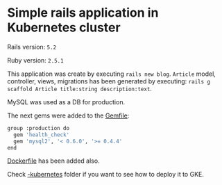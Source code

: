 # Simple rails application in Kubernetes cluster

Rails version: `5.2`

Ruby version: `2.5.1`

This application was create by executing `rails new blog`.
`Article` model, controller, views, migrations has been generated by executing: `rails g scaffold Article title:string description:text`.

MySQL was used as a DB for production.

The next gems were added to the [Gemfile](https://github.com/d-kononov/simple-rails-app-in-k8s/blob/master/Gemfile):

```bash
group :production do
  gem 'health_check'
  gem 'mysql2', '< 0.6.0', '>= 0.4.4'
end
```

[Dockerfile](https://github.com/d-kononov/simple-rails-app-in-k8s/blob/master/Dockerfile) has been added also.

Check [-kubernetes](https://github.com/d-kononov/simple-rails-app-in-k8s/tree/master/-kubernetes) folder if you want to see how to deploy it to GKE.